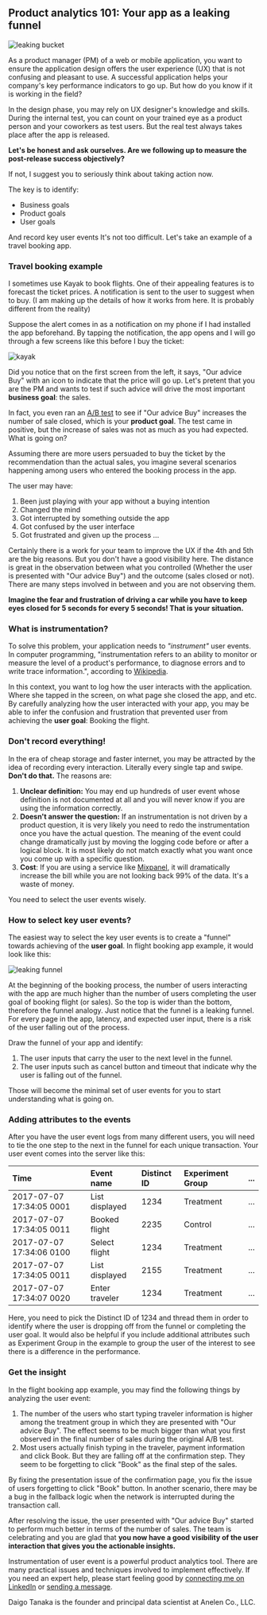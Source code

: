 ## Product analytics 101: Your app as a leaking funnel

![leaking bucket](https://github.com/daigotanaka/essays/raw/master/images/leaking-bucket.png)

As a product manager (PM) of a web or mobile application, you want to ensure the
application design offers the user experience (UX) that is not confusing and
pleasant to use. A successful application helps your company's key performance
indicators to go up. But how do you know if it is working in the field?

In the design phase, you may rely on UX designer's knowledge and skills. During
the internal test, you can count on your trained eye as a product person and
your coworkers as test users. But the real test always takes place after the app
is released.

**Let's be honest and ask ourselves. Are we following up to measure the
post-release success objectively?**

If not, I suggest you to seriously think about taking action now.

The key is to identify:

- Business goals
- Product goals
- User goals

And record key user events It's not too difficult. Let's take an example of a
travel booking app.

### Travel booking example

I sometimes use Kayak to book flights. One of their appealing features
is to forecast the ticket prices. A notification is sent to the user to suggest
when to buy. (I am making up the details of how it works from here. It is
probably different from the reality)

Suppose the alert comes in as a notification on my phone if I had installed
the app beforehand. By tapping the notification, the app opens and I will
go through a few screens like this before I buy the ticket:

![kayak](https://github.com/daigotanaka/essays/raw/master/images/kayak.png)

Did you notice that on the first screen from the left, it says, "Our advice
Buy" with an icon to indicate that the price will go up. Let's pretent that you
are the PM and wants to test if such advice will drive the most important
**business goal**: the sales.

In fact, you even ran an
[A/B test](https://www.linkedin.com/pulse/tale-two-universes-experiments-business-daigo-tanaka-ph-d-)
to see if "Our advice Buy" increases the number of sale closed, which is your
**product goal**. The test came in positive, but the increase of sales was not
as much as you had expected. What is going on?

Assuming there are more users persuaded to buy the ticket by the recommendation
than the actual sales, you imagine several scenarios happening among users who
entered the booking process in the app.

The user may have:

1. Been just playing with your app without a buying intention
2. Changed the mind
3. Got interrupted by something outside the app
4. Got confused by the user interface
5. Got frustrated and given up the process
...

Certainly there is a work for your team to improve the UX if the 4th and 5th
are the big reasons. But you don't have a good visibility here. The distance is
great in the observation between what you controlled (Whether the user is
presented with "Our advice Buy") and the outcome (sales closed or not). There
are many steps involved in between and you are not observing them.

**Imagine the fear and frustration of driving a car while you have to keep eyes
closed for 5 seconds for every 5 seconds! That is your situation.**

### What is instrumentation?

To solve this problem, your application needs to *"instrument"* user events.
In computer programming, "instrumentation refers to an ability to monitor or
measure the level of a product's performance, to diagnose errors and to write
trace information.", according to [Wikipedia](http://bit.ly/2u1KFXk).

In this context, you want to log how the user interacts with the application.
Where she tapped in the screen, on what page she closed the app, and etc. By
carefully analyzing how the user interacted with your app, you may be able to
infer the confusion and frustration that prevented user from achieving the
**user goal**: Booking the flight.

### Don't record everything!

In the era of cheap storage and faster internet, you may be attracted by the
idea of recording every interaction. Literally every single tap and swipe.
**Don't do that.** The reasons are:

1. **Unclear definition:** You may end up hundreds of user event whose
   definition is not documented at all and you will never know if you are using
   the information correctly.
2. **Doesn't answer the question:** If an instrumentation is not driven by a
   product question, it is very likely you need to redo the instrumentation
   once you have the actual question. The meaning of the event could change
   dramatically just by moving the logging code before or after a logical block.
   It is most likely do not match exactly what you want once you come up with
   a specific question.
3. **Cost**: If you are using a service like [Mixpanel](https://mixpanel.com),
   it will dramatically increase the bill while you are not looking back 99% of
   the data. It's a waste of money.

You need to select the user events wisely.

### How to select key user events?

The easiest way to select the key user events is to create a "funnel" towards
achieving of the **user goal**. In flight booking app example, it would look
like this:

![leaking funnel](https://github.com/daigotanaka/essays/raw/master/images/user-goal-funnel.png)

At the beginning of the booking process, the number of users interacting with
the app are much higher than the number of users completing the user goal of
booking flight (or sales). So the top is wider than the bottom, therefore the
funnel analogy. Just notice that the funnel is a leaking funnel. For every
page in the app, latency, and expected user input, there is a risk of the user
falling out of the process.

Draw the funnel of your app and identify:

1. The user inputs that carry the user to the next level in the funnel.
2. The user inputs such as cancel button and timeout that indicate why
   the user is falling out of the funnel.

Those will become the minimal set of user events for you to start understanding
what is going on.

### Adding attributes to the events

After you have the user event logs from many different users, you will need to
tie the one step to the next in the funnel for each unique transaction. Your
user event comes into the server like this:

|**Time**|**Event name**|**Distinct ID**|**Experiment Group**|**...**|
|:----|:----|:----|:----|:----|
| 2017-07-07 17:34:05 0001 | List displayed | 1234 | Treatment | ... |
| 2017-07-07 17:34:05 0011 | Booked flight | 2235 | Control | ... |
| 2017-07-07 17:34:06 0100 | Select flight | 1234 | Treatment | ... |
| 2017-07-07 17:34:05 0011 | List displayed | 2155 | Treatment | ... |
| 2017-07-07 17:34:07 0020 | Enter traveler | 1234 | Treatment | ... |

Here, you need to pick the Distinct ID of 1234 and thread them in order to
identify where the user is dropping off from the funnel or completing the
user goal. It would also be helpful if you include additional attributes
such as Experiment Group in the example to group the user of the interest
to see there is a difference in the performance.

### Get the insight

In the flight booking app example, you may find the following things by
analyzing the user event:

1. The number of the users who start typing traveler information is higher
   among the treatment group in which they are presented with "Our advice Buy".
   The effect seems to be much bigger than what you first observed in the
   final number of sales during the original A/B test.
2. Most users actually finish typing in the traveler, payment information
   and click Book. But they are falling off at the confirmation step. They seem
   to be forgetting to click "Book" as the final step of the sales.

By fixing the presentation issue of the confirmation page, you fix the issue
of users forgetting to click "Book" button. In another scenario, there may be
a bug in the fallback logic when the network is interrupted during the
transaction call.

After resolving the issue, the user presented with "Our advice Buy" started
to perform much better in terms of the number of sales. The team is celebrating
and you are glad that **you now have a good visibility of the user interaction
that gives you the actionable insights.**

Instrumentation of user event is a powerful product analytics tool. There are
many practical issues and techniques involved to implement effectively. If you
need an expert help, please start feeling good by
[connecting me on LinkedIn](https://linkedin.com/in/daigotanaka) or
[sending a message](mailto:daigo@anelen.co).

Daigo Tanaka is the founder and principal data scientist at Anelen Co., LLC.
